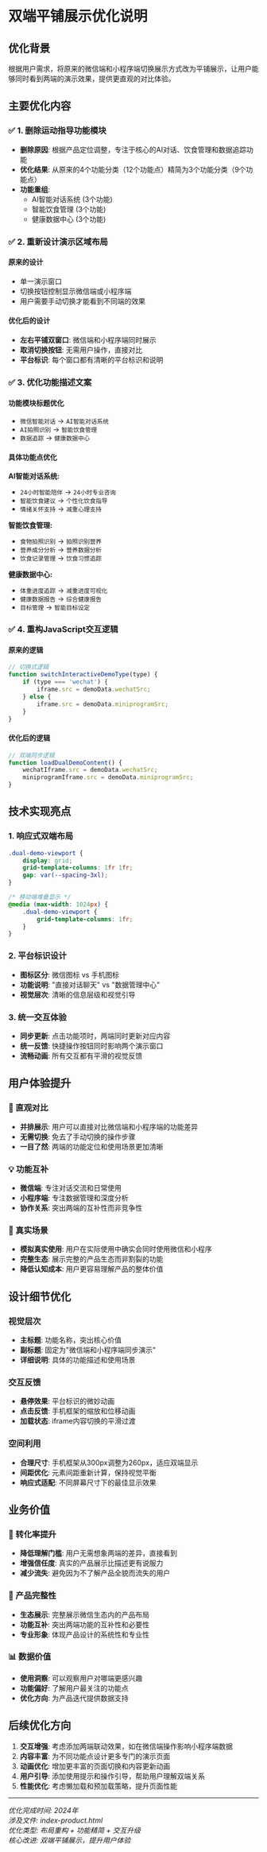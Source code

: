 # 双端平铺展示优化说明

## 优化背景

根据用户需求，将原来的微信端和小程序端切换展示方式改为平铺展示，让用户能够同时看到两端的演示效果，提供更直观的对比体验。

## 主要优化内容

### ✅ 1. 删除运动指导功能模块

- **删除原因**: 根据产品定位调整，专注于核心的AI对话、饮食管理和数据追踪功能
- **优化结果**: 从原来的4个功能分类（12个功能点）精简为3个功能分类（9个功能点）
- **功能重组**: 
  - AI智能对话系统 (3个功能)
  - 智能饮食管理 (3个功能) 
  - 健康数据中心 (3个功能)

### ✅ 2. 重新设计演示区域布局

#### 原来的设计
- 单一演示窗口
- 切换按钮控制显示微信端或小程序端
- 用户需要手动切换才能看到不同端的效果

#### 优化后的设计
- **左右平铺双窗口**: 微信端和小程序端同时展示
- **取消切换按钮**: 无需用户操作，直接对比
- **平台标识**: 每个窗口都有清晰的平台标识和说明

### ✅ 3. 优化功能描述文案

#### 功能模块标题优化
- `微信智能对话` → `AI智能对话系统`
- `AI拍照识别` → `智能饮食管理`
- `数据追踪` → `健康数据中心`

#### 具体功能点优化
**AI智能对话系统:**
- `24小时智能陪伴` → `24小时专业咨询`
- `智能饮食建议` → `个性化饮食指导`
- `情绪关怀支持` → `减重心理支持`

**智能饮食管理:**
- `食物拍照识别` → `拍照识别营养`
- `营养成分分析` → `营养数据分析`
- `饮食记录管理` → `饮食习惯追踪`

**健康数据中心:**
- `体重进度追踪` → `减重进度可视化`
- `健康数据报告` → `综合健康报告`
- `目标管理` → `智能目标设定`

### ✅ 4. 重构JavaScript交互逻辑

#### 原来的逻辑
```javascript
// 切换式逻辑
function switchInteractiveDemoType(type) {
    if (type === 'wechat') {
        iframe.src = demoData.wechatSrc;
    } else {
        iframe.src = demoData.miniprogramSrc;
    }
}
```

#### 优化后的逻辑
```javascript
// 双端同步逻辑
function loadDualDemoContent() {
    wechatIframe.src = demoData.wechatSrc;
    miniprogramIframe.src = demoData.miniprogramSrc;
}
```

## 技术实现亮点

### 1. 响应式双端布局
```css
.dual-demo-viewport {
    display: grid;
    grid-template-columns: 1fr 1fr;
    gap: var(--spacing-3xl);
}

/* 移动端堆叠显示 */
@media (max-width: 1024px) {
    .dual-demo-viewport {
        grid-template-columns: 1fr;
    }
}
```

### 2. 平台标识设计
- **图标区分**: 微信图标 vs 手机图标
- **功能说明**: "直接对话聊天" vs "数据管理中心"
- **视觉层次**: 清晰的信息层级和视觉引导

### 3. 统一交互体验
- **同步更新**: 点击功能项时，两端同时更新对应内容
- **统一反馈**: 快捷操作按钮同时影响两个演示窗口
- **流畅动画**: 所有交互都有平滑的视觉反馈

## 用户体验提升

### 🎯 直观对比
- **并排展示**: 用户可以直接对比微信端和小程序端的功能差异
- **无需切换**: 免去了手动切换的操作步骤
- **一目了然**: 两端的功能定位和使用场景更加清晰

### 💡 功能互补
- **微信端**: 专注对话交流和日常使用
- **小程序端**: 专注数据管理和深度分析
- **协作关系**: 突出两端的互补性而非竞争性

### 📱 真实场景
- **模拟真实使用**: 用户在实际使用中确实会同时使用微信和小程序
- **完整生态**: 展示完整的产品生态而非割裂的功能
- **降低认知成本**: 用户更容易理解产品的整体价值

## 设计细节优化

### 视觉层次
- **主标题**: 功能名称，突出核心价值
- **副标题**: 固定为"微信端和小程序端同步演示"
- **详细说明**: 具体的功能描述和使用场景

### 交互反馈
- **悬停效果**: 平台标识的微妙动画
- **点击反馈**: 手机框架的缩放和位移动画
- **加载状态**: iframe内容切换的平滑过渡

### 空间利用
- **合理尺寸**: 手机框架从300px调整为260px，适应双端显示
- **间距优化**: 元素间距重新计算，保持视觉平衡
- **响应式适配**: 不同屏幕尺寸下的最佳显示效果

## 业务价值

### 🚀 转化率提升
- **降低理解门槛**: 用户无需想象两端的差异，直接看到
- **增强信任度**: 真实的产品展示比描述更有说服力
- **减少流失**: 避免因为不了解产品全貌而流失的用户

### 💼 产品完整性
- **生态展示**: 完整展示微信生态内的产品布局
- **功能互补**: 突出两端功能的互补性和必要性
- **专业形象**: 体现产品设计的系统性和专业性

### 📊 数据价值
- **使用洞察**: 可以观察用户对哪端更感兴趣
- **功能偏好**: 了解用户最关注的功能点
- **优化方向**: 为产品迭代提供数据支持

## 后续优化方向

1. **交互增强**: 考虑添加两端联动效果，如在微信端操作影响小程序端数据
2. **内容丰富**: 为不同功能点设计更多专门的演示页面
3. **动画优化**: 增加更丰富的页面切换和内容更新动画
4. **用户引导**: 添加使用提示和操作引导，帮助用户理解双端关系
5. **性能优化**: 考虑懒加载和预加载策略，提升页面性能

---

*优化完成时间: 2024年*  
*涉及文件: index-product.html*  
*优化类型: 布局重构 + 功能精简 + 交互升级*  
*核心改进: 双端平铺展示，提升用户体验*
